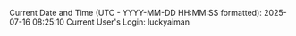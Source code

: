 Current Date and Time (UTC - YYYY-MM-DD HH:MM:SS formatted): 2025-07-16 08:25:10
Current User's Login: luckyaiman
